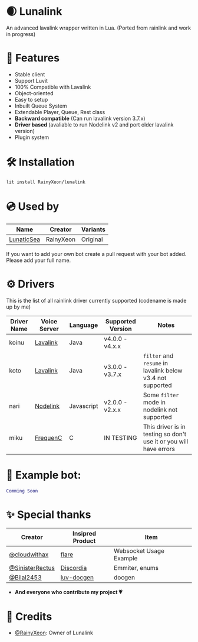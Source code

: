 # 🌒 Lunalink

An advanced lavalink wrapper written in Lua. (Ported from rainlink and work in progress)

# 🌟 Features
 - Stable client
 - Support Luvit
 - 100% Compatible with Lavalink
 - Object-oriented
 - Easy to setup
 - Inbuilt Queue System
 - Extendable Player, Queue, Rest class
 - **Backward compatible** (Can run lavalink version 3.7.x)
 - **Driver based** (avaliable to run Nodelink v2 and port older lavalink version)
 - Plugin system

# 🛠️ Installation

```
lit install RainyXeon/lunalink
```

# 💿 Used by

| Name                                                   | Creator      | Variants          |
|--------------------------------------------------------|--------------|-------------------|
| [LunaticSea](https://github.com/LunaticSea/LunaticSea) | RainyXeon    | Original          |

If you want to add your own bot create a pull request with your bot added. Please add your full name.

# ⚙ Drivers

This is the list of all rainlink driver currently supported (codename is made up by me)

| Driver Name | Voice Server                                          | Language   | Supported Version | Notes                                                             |
|-------------|-------------------------------------------------------|------------|-------------------|-------------------------------------------------------------------| 
| koinu       | [Lavalink](https://github.com/lavalink-devs/Lavalink) | Java       | v4.0.0 - v4.x.x   |                                                                   |
| koto        | [Lavalink](https://github.com/lavalink-devs/Lavalink) | Java       | v3.0.0 - v3.7.x   | `filter` and `resume` in lavalink below v3.4 not supported        |
| nari        | [Nodelink](https://github.com/PerformanC/NodeLink)    | Javascript | v2.0.0 - v2.x.x   | Some `filter` mode in nodelink not supported                      |
| miku        | [FrequenC](https://github.com/PerformanC/FrequenC)    | C          | IN TESTING        | This driver is in testing so don't use it or you will have errors |

# 💾 Example bot:

```lua
Comming Soon
```

# ✨ Special thanks

| Creator                                              | Insipred Product                                         | Item                    |
|------------------------------------------------------|----------------------------------------------------------|-------------------------|
| [@cloudwithax](https://github.com/cloudwithax)       | [flare](https://github.com/cloudwithax/flare)            | Websocket Usage Example |
| [@SinisterRectus](https://github.com/SinisterRectus) | [Discordia](https://github.com/SinisterRectus/Discordia) | Emmiter, enums          |
| [@Bilal2453](https://github.com/Bilal2453)           | [luv-docgen](https://github.com/Bilal2453/luv-docgen)    | docgen                  |

- **And everyone who contribute my project 💗**

# 💫 Credits
- [@RainyXeon](https://github.com/RainyXeon): Owner of Lunalink
